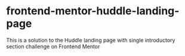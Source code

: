 # frontend-mentor-huddle-landing-page
This is a solution to the Huddle landing page with single introductory section challenge on Frontend Mentor
